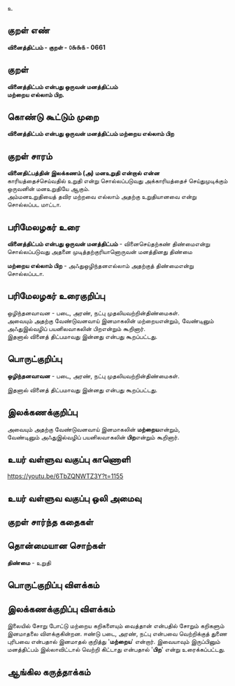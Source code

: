 உ

## குறள் எண் 

**வினைத்திட்பம் - குறள் - ௦௬௬௧ - 0661**  

## குறள் 

**வினைத்திட்பம் என்பது ஒருவன் மனத்திட்பம்  
மற்றைய எல்லாம் பிற.**  

## கொண்டு கூட்டும் முறை

**வினைத்திட்பம் என்பது ஒருவன் மனத்திட்பம் மற்றைய எல்லாம் பிற**  

## குறள் சாரம் 

**வினைதிட்பத்தின் இலக்கணம் (அ) மனஉறுதி என்றால் என்ன**  
காரியத்தைச்செய்வதில் உறுதி என்று சொல்லப்படுவது அக்காரியத்தைச் செய்துமுடிக்கும் ஒருவனின் மனஉறுதியே ஆகும்.  
அம்மனஉறுதியைத் தவிர மற்றவை எல்லாம் அதற்கு உறுதியானவை என்று சொல்லப்பட மாட்டா.  

## பரிமேலழகர் உரை

**வினைத்திட்பம் என்பது ஒருவன் மனத்திட்பம்** - வினைசெய்தற்கண் திண்மைஎன்று சொல்லப்படுவது அதனை முடித்தற்குரியானொருவன் மனத்தினது திண்மை  

**மற்றைய எல்லாம் பிற** - அஃதுஒழிந்தனஎல்லாம் அதற்குத் திண்மைஎன்று சொல்லப்படா.   

## பரிமேலழகர் உரைகுறிப்பு   

ஒழிந்தனவாவன - படை, அரண், நட்பு முதலியவற்றின்திண்மைகள்.  
அவையும் அதற்கு வேண்டுவனவாய் இனமாகலின் மற்றையஎன்றும், வேண்டினும் அஃதுஇல்வழிப் பயனிலவாகலின் பிறஎன்றும் கூறினார்.  
இதனால் வினைத் திட்பமாவது இன்னது என்பது கூறப்பட்டது.  

## பொருட்குறிப்பு 

**ஒழிந்தனவாவன** - படை, அரண், நட்பு முதலியவற்றின்திண்மைகள்.  

இதனால் வினைத் திட்பமாவது இன்னது என்பது கூறப்பட்டது.  

## இலக்கணக்குறிப்பு  

அவையும் அதற்கு வேண்டுவனவாய் இனமாகலின் **மற்றைய**என்றும்,  
வேண்டினும் அஃதுஇல்வழிப் பயனிலவாகலின் **பிற**என்றும் கூறினார். 

## உயர் வள்ளுவ வகுப்பு காணொளி

https://youtu.be/6TbZQNWTZ3Y?t=1155 

## உயர் வள்ளுவ வகுப்பு ஒலி அமைவு 

 
## குறள் சார்ந்த கதைகள் 


## தொன்மையான சொற்கள்

**திண்மை** - உறுதி   

## பொருட்குறிப்பு விளக்கம்


## இலக்கணக்குறிப்பு விளக்கம்

இலையில் சோறு போட்டு மற்றைய கறிகளையும் வைத்தான் என்பதில் சோறும் கறிகளும் இனமாதலை விளக்குகின்றன. ஈண்டு படை, அரண், நட்பு என்பவை வெற்றிக்குத் துணை புரிபவை என்பதால் இனமாதல் குறித்து '**மற்றைய**' என்றார்.  இவையாவும் இருப்பினும் மனத்திட்பம் இல்லாவிட்டால் வெற்றி கிட்டாது என்பதால் '**பிற**' என்று உரைக்கப்பட்டது.

## ஆங்கில கருத்தாக்கம் 


